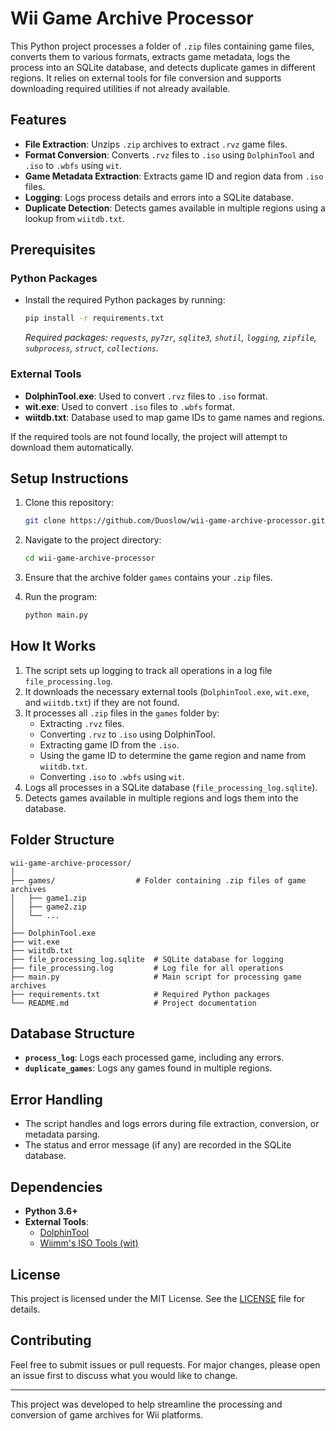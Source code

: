 # Wii Game Archive Processor

This Python project processes a folder of `.zip` files containing game files, converts them to various formats, extracts game metadata, logs the process into an SQLite database, and detects duplicate games in different regions. It relies on external tools for file conversion and supports downloading required utilities if not already available.

## Features

- **File Extraction**: Unzips `.zip` archives to extract `.rvz` game files.
- **Format Conversion**: Converts `.rvz` files to `.iso` using `DolphinTool` and `.iso` to `.wbfs` using `wit`.
- **Game Metadata Extraction**: Extracts game ID and region data from `.iso` files.
- **Logging**: Logs process details and errors into a SQLite database.
- **Duplicate Detection**: Detects games available in multiple regions using a lookup from `wiitdb.txt`.

## Prerequisites

### Python Packages

- Install the required Python packages by running:
  ```bash
  pip install -r requirements.txt
  ```
  *Required packages: `requests`, `py7zr`, `sqlite3`, `shutil`, `logging`, `zipfile`, `subprocess`, `struct`, `collections`.*

### External Tools

- **DolphinTool.exe**: Used to convert `.rvz` files to `.iso` format.
- **wit.exe**: Used to convert `.iso` files to `.wbfs` format.
- **wiitdb.txt**: Database used to map game IDs to game names and regions.

If the required tools are not found locally, the project will attempt to download them automatically.

## Setup Instructions

1. Clone this repository:
    ```bash
    git clone https://github.com/Duoslow/wii-game-archive-processor.git
    ```
2. Navigate to the project directory:
    ```bash
    cd wii-game-archive-processor
    ```
3. Ensure that the archive folder `games` contains your `.zip` files.

4. Run the program:
    ```bash
    python main.py
    ```

## How It Works

1. The script sets up logging to track all operations in a log file `file_processing.log`.
2. It downloads the necessary external tools (`DolphinTool.exe`, `wit.exe`, and `wiitdb.txt`) if they are not found.
3. It processes all `.zip` files in the `games` folder by:
   - Extracting `.rvz` files.
   - Converting `.rvz` to `.iso` using DolphinTool.
   - Extracting game ID from the `.iso`.
   - Using the game ID to determine the game region and name from `wiitdb.txt`.
   - Converting `.iso` to `.wbfs` using `wit`.
4. Logs all processes in a SQLite database (`file_processing_log.sqlite`).
5. Detects games available in multiple regions and logs them into the database.

## Folder Structure

```plaintext
wii-game-archive-processor/
│
├── games/                  # Folder containing .zip files of game archives
│   ├── game1.zip
│   ├── game2.zip
│   └── ...
│
├── DolphinTool.exe
├── wit.exe
├── wiitdb.txt
├── file_processing_log.sqlite  # SQLite database for logging
├── file_processing.log         # Log file for all operations
├── main.py                     # Main script for processing game archives
├── requirements.txt            # Required Python packages
└── README.md                   # Project documentation
```

## Database Structure

- **`process_log`**: Logs each processed game, including any errors.
- **`duplicate_games`**: Logs any games found in multiple regions.

## Error Handling

- The script handles and logs errors during file extraction, conversion, or metadata parsing.
- The status and error message (if any) are recorded in the SQLite database.

## Dependencies

- **Python 3.6+**
- **External Tools**:
  - [DolphinTool](https://dolphin-emu.org)
  - [Wiimm's ISO Tools (wit)](https://wit.wiimm.de)
  
## License

This project is licensed under the MIT License. See the [LICENSE](LICENSE) file for details.

## Contributing

Feel free to submit issues or pull requests. For major changes, please open an issue first to discuss what you would like to change.

---

This project was developed to help streamline the processing and conversion of game archives for Wii platforms.